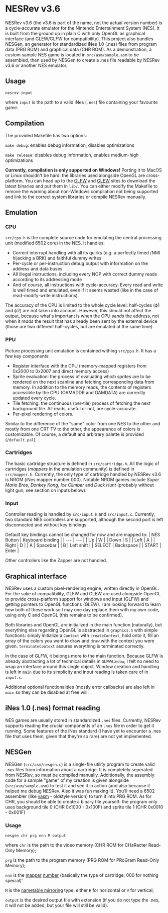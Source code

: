 # NESRev v3.6

NESRev v3.6 (the v3.6 is part of the name, not the actual version number) is a cycle-accurate emulator for the Nintendo Entertainment System (NES). It is built from the ground up in plain C with only OpenGL as graphical interface (and GLEW/GLFW for compatibility). This project also bundles NESGen, an generator for standardized iNes 1.0 (.nes) files from program data (PRG ROM) and graphical data (CHR ROM). As a demonstration, a custom sample NES game is located in `src/asm/sample.asm` to be assembled, then used by NESGen to create a .nes file readable by NESRev v3.6 or another NES emulator.

## Usage
`nesrev input`

where `input` is the path to a valid iNes (`.nes`) file containing your favourite game.

## Compilation
The provided Makefile has two options:

`make debug`: enables debug information, disables optimizations

`make release`: disables debug information, enables medium-high optimizations

**Currently, compilation is only supported on Windows!** Porting it to MacOS or Linux shouldn't be hard: the libraries used alongside OpenGL are cross-platform. You can head up to the [GLFW](https://www.glfw.org/) and [GLEW](http://glew.sourceforge.net/) sites to download the latest binaries and put them in `lib/`. You can either modify the Makefile to remove the warning about non-Windows compilation not being supported and link to the correct system libraries or compile NESRev manually.

## Emulation
### CPU
`src/cpu.h` is the complete source code for emulating the central processing unit (modified 6502 core) in the NES. It handles:
* Correct interrupt handling with all its quirks (e.g. a perfectly timed /NMI hijacking a BRK) and faithful dummy writes
* Per-cycle or per-instruction debug output with information on the address and data buses
* All illegal instructions, including every NOP with correct dummy reads according to its addressing mode
* And of course, all instructions with cycle-accuracy. Every read and write is well timed and emulated, even if it seems wasted (like in the case of read-modify-write instructions).

The accuracy of the CPU is limited to the whole cycle level: half-cycles (ϕ1 and ϕ2) are not taken into account. However, this should not affect the output, because what's important is when the CPU *sends* the address, not when it *reads* the result that has already been sent by the external device (those are two different half-cycles, but are emulated at the same time).

### PPU
Picture processing unit emulation is contained withing `src/ppu.h`. It has a few key components:
* Register interface with the CPU (memory-mapped registers from 0x2000 to 0x2007 and direct memory access)
* Sprite evaluation: the process of evaluating which sprites are to be rendered on the next scanline and fetching corresponding data from memory. In addition to the memory reads, the contents of registers accessible by the CPU (OAMADDR and OAMDATA) are correctly updated every cycle.
* Tile fetching: the continuous (per-tile) process of fetching the next background tile. All reads, useful or not, are cycle-accurate.
* Per-pixel rendering of colors.

Similar to the difference of the "same" color from one NES to the other and mostly from one CRT TV to the other, the appearance of colors is customizable. Of course, a default and arbitrary palette is provided (`/default.pal`).

### Cartridges
The basic cartridge structure is defined in `src/cartridge.h`. All the logic of cartridges (*mappers* in the emulation community) is defined in `src/mapper.h`. Currently, the only type of cartridge handled by NESRev v3.6 is NROM (iNes mapper number 000). Notable NROM games include *Super Mario Bros*, *Donkey Kong*, *Ice Climber* and *Duck Hunt* (probably without light gun; see section on inputs below).

### Input
Controller reading is handled by `src/input.h` and `src/input.c`. Currently, two standard NES controllers are supported, although the second port is left disconnected and without key bindings.

Default key bindings cannot be changed for now and are mapped to:
| NES Button | Keyboard binding |
| --- | --- |
| Up | W |
| Down | S |
| Left | A |
| Right | D |
| A | Spacebar |
| B | Left shift |
| SELECT | Backspace |
| START | Enter |

Other controllers like the Zapper are not handled.

## Graphical interface
NESRev uses a custom pixel-rendering engine, written directly in OpenGL. For the sake of compatibility, GLFW and GLEW are used alongside OpenGL to provide cross-platform support for windows and input (GLFW) and getting pointers to OpenGL functions (GLEW). I am looking forward to learn how both of these work so I may one day replace them with my own code, using only C and OpenGL (this remains to be confirmed).

Both libraries and OpenGL are initialized in the main function (naturally), but everything else regarding OpenGL is abstracted in `graphics.h` with simple functions: simply initialize a `Context` with `createContext`, hold onto it, fill an array of the colors you want to draw and `draw` with the context you were given. `terminateContext` assures everything is terminated correctly.

In the case of GLFW, it belongs more to the main function. Because GLFW is already abstracting a lot of technical details in `GLFWWindow`, I felt no need to wrap an interface around this single object. Window creation and handling is left in `main` due to its simplicity and input reading is taken care of in `input.c`.

Additional optional functionalities (mostly error callbacks) are also left in `main` so they can be disabled at free will.

## iNes 1.0 (.nes) format reading
NES games are usually stored in standardized `.nes` files. Currently, NESRev supports reading the crucial components of an `.nes` file in order to get it running. Some features of the iNes standard (I have yet to encounter a .nes file that uses them, given that they're so rare) are not yet implemented.

## NESGen
NESGen (`src/asm/nesgen.c`) is a single-file utility program to create valid `.nes` files from information about a cartridge. It is completely seperated from NESRev, so must be compiled manually. Additionally, the assembly code for a sample "game" of my creation is given alongside (`src/asm/sample.asm`) to test it and see it in action (and also because it helped me debug NESRev. Also it was fun making it). You'll need a 6502 assembler (like [vasm](http://sun.hasenbraten.de/vasm/) - oldstyle version) to turn it into PRG ROM. As for CHR, you should be able to create a binary file yourself: the program only uses background tile 0 (CHR 0x1000 - 0x100F) and sprite tile 1 (CHR 0x0010 - 0x001F)

### Usage
`nesgen chr prg nnn M output`

where `chr` is the path to the video memory (CHR ROM for CHaRacter Read-Only Memory);

`prg` is the path to the program memory (PRG ROM for PRoGram Read-Only Memory);

`nnn` is the [mapper](https://wiki.nesdev.org/w/index.php?title=Mapper) [number](https://wiki.nesdev.org/w/index.php/List_of_mappers) (basically the type of cartridge; 000 for nothing special)'

`M` is the [nametable mirroring](https://wiki.nesdev.org/w/index.php?title=Mirroring#Nametable_Mirroring) type, either `H` for horizontal or `V` for vertical;

`output` is the desired output file with extension (if you do not type the .nes, it will not be added, but your file will still be valid).